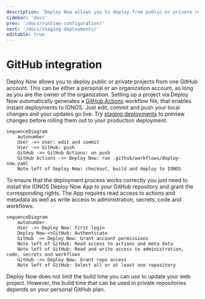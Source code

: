 ```yaml
---
description: 'Deploy Now allows you to deploy from public or private repositories owned by GitHub users or organizations. After every git commit, a GitHub Actions workflow automatically updates your web project on the infrastructure'
sidebar: 'docs'
prev: '/docs/runtime-configuration/'
next: '/docs/staging-deployments/'
editable: true
---
```


# GitHub integration

Deploy Now allows you to deploy public or private projects from one GitHub account. This can be either a personal or an organization account, as long as you are the owner of the organization. Setting up a project via Deploy Now automatically generates a [GitHub Actions](https://github.com/features/actions) workflow file, that enables instant deployments to IONOS. Just edit, commit and push your local changes and your updates go live. Try [staging deployments](/docs/staging-deployments/) to preview changes before rolling them out to your production deployment.

~~~mermaid
sequenceDiagram
    autonumber
    User ->> User: edit and commit
    User ->> GitHub: push
    GitHub ->> GitHub Actions: on push
    GitHub Actions ->> Deploy Now: run .github/workflows/deploy-now.yaml 
    Note left of Deploy Now: checkout, build and deploy to IONOS
~~~

To ensure that the deployment process works correctly you just need to install the IONOS Deploy Now App to your GitHub repository and grant the corresponding rights. The App requires read access to actions and metadata as well as write access to administration, secrets, code and workflows.

~~~mermaid
sequenceDiagram
    autonumber
    User ->> Deploy Now: First login
    Deploy Now->>GitHub: Authenticate
    GitHub ->> Deploy Now: Grant account permissions
    Note left of GitHub: Read access to actions and meta data
    Note left of GitHub: Read and write access to administration, code, secrets and workflows
    GitHub ->> Deploy Now: Grant repo access
    Note left of GitHub: Select all or at least one repository
~~~

Deploy Now does not limit the build time you can use to update your web project. However, the build time that can be used in private repositories depends on your personal GitHub plan.
